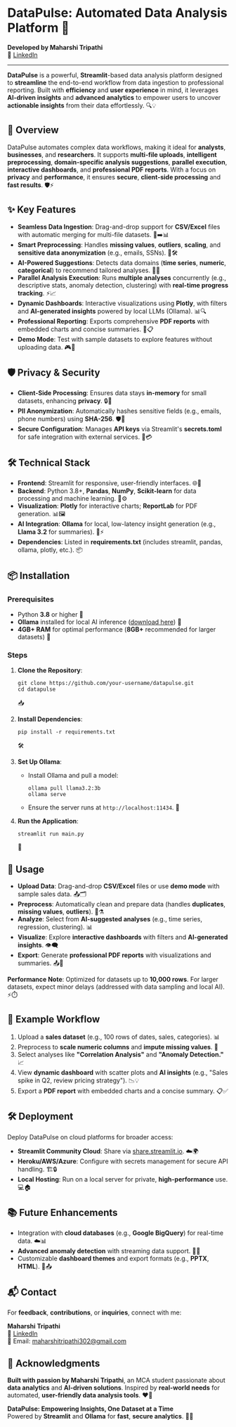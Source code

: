 # **DataPulse: Automated Data Analysis Platform** 🚀

**Developed by Maharshi Tripathi**  
👤 [LinkedIn](https://www.linkedin.com/in/maharshi-tripathi-26b64a222)  

---

**DataPulse** is a powerful, **Streamlit**-based data analysis platform designed to **streamline** the end-to-end workflow from data ingestion to professional reporting. Built with **efficiency** and **user experience** in mind, it leverages **AI-driven insights** and **advanced analytics** to empower users to uncover **actionable insights** from their data effortlessly. 🔍💡

## 🚀 **Overview**
DataPulse automates complex data workflows, making it ideal for **analysts**, **businesses**, and **researchers**. It supports **multi-file uploads**, **intelligent preprocessing**, **domain-specific analysis suggestions**, **parallel execution**, **interactive dashboards**, and **professional PDF reports**. With a focus on **privacy** and **performance**, it ensures **secure**, **client-side processing** and **fast results**. 🛡️⚡

## ✨ **Key Features**

- **Seamless Data Ingestion**: Drag-and-drop support for **CSV/Excel** files with automatic merging for multi-file datasets. 📁➡️📊
- **Smart Preprocessing**: Handles **missing values**, **outliers**, **scaling**, and **sensitive data anonymization** (e.g., emails, SSNs). 🔧🛠️
- **AI-Powered Suggestions**: Detects data domains (**time series**, **numeric**, **categorical**) to recommend tailored analyses. 🤖🎯
- **Parallel Analysis Execution**: Runs **multiple analyses** concurrently (e.g., descriptive stats, anomaly detection, clustering) with **real-time progress tracking**. ⚡📈
- **Dynamic Dashboards**: Interactive visualizations using **Plotly**, with filters and **AI-generated insights** powered by local LLMs (Ollama). 📊🔍
- **Professional Reporting**: Exports comprehensive **PDF reports** with embedded charts and concise summaries. 📄📋
- **Demo Mode**: Test with sample datasets to explore features without uploading data. 🎮🧪

## 🛡️ **Privacy & Security**

- **Client-Side Processing**: Ensures data stays **in-memory** for small datasets, enhancing **privacy**. 🔒💾
- **PII Anonymization**: Automatically hashes sensitive fields (e.g., emails, phone numbers) using **SHA-256**. 🛡️🔐
- **Secure Configuration**: Manages **API keys** via Streamlit's **secrets.toml** for safe integration with external services. 🔑💳

## 🛠️ **Technical Stack**

- **Frontend**: Streamlit for responsive, user-friendly interfaces. 🌐🎨
- **Backend**: Python 3.8+, **Pandas**, **NumPy**, **Scikit-learn** for data processing and machine learning. 🐍⚙️
- **Visualization**: **Plotly** for interactive charts; **ReportLab** for PDF generation. 📊🖼️
- **AI Integration**: **Ollama** for local, low-latency insight generation (e.g., **Llama 3.2** for summaries). 🤖⚡
- **Dependencies**: Listed in **requirements.txt** (includes streamlit, pandas, ollama, plotly, etc.). 📦

## 📦 **Installation**

### Prerequisites
- Python **3.8** or higher 🐍
- **Ollama** installed for local AI inference ([download here](https://ollama.ai)) 🤖
- **4GB+ RAM** for optimal performance (**8GB+** recommended for larger datasets) 💾

### Steps
1. **Clone the Repository**:
   ```
   git clone https://github.com/your-username/datapulse.git
   cd datapulse
   ```
   📥

2. **Install Dependencies**:
   ```
   pip install -r requirements.txt
   ```
   🛠️

3. **Set Up Ollama**:
   - Install Ollama and pull a model:
     ```
     ollama pull llama3.2:3b
     ollama serve
     ```
   - Ensure the server runs at `http://localhost:11434`.
     🚀

4. **Run the Application**:
   ```
   streamlit run main.py
   ```
   🎉

## 🚀 **Usage**

- **Upload Data**: Drag-and-drop **CSV/Excel** files or use **demo mode** with sample sales data. 📤🗂️
- **Preprocess**: Automatically clean and prepare data (handles **duplicates**, **missing values**, **outliers**). 🔄⚗️
- **Analyze**: Select from **AI-suggested analyses** (e.g., time series, regression, clustering). 📊
- **Visualize**: Explore **interactive dashboards** with filters and **AI-generated insights**. 👁️‍🗨️
- **Export**: Generate **professional PDF reports** with visualizations and summaries. 📤📄

**Performance Note**: Optimized for datasets up to **10,000 rows**. For larger datasets, expect minor delays (addressed with data sampling and local AI). ⚡⏱️

## 🌟 **Example Workflow**

1. Upload a **sales dataset** (e.g., 100 rows of dates, sales, categories). 📊
2. Preprocess to **scale numeric columns** and **impute missing values**. 🔄
3. Select analyses like **"Correlation Analysis"** and **"Anomaly Detection."** 📈
4. View **dynamic dashboard** with scatter plots and **AI insights** (e.g., "Sales spike in Q2, review pricing strategy"). 📉💡
5. Export a **PDF report** with embedded charts and a concise summary. 📋✅

## 🛠️ **Deployment**
Deploy DataPulse on cloud platforms for broader access:
- **Streamlit Community Cloud**: Share via [share.streamlit.io](https://share.streamlit.io). ☁️🌍
- **Heroku/AWS/Azure**: Configure with secrets management for secure API handling. 🏗️🔒
- **Local Hosting**: Run on a local server for private, **high-performance** use. 💻🏠

## 📚 **Future Enhancements**

- Integration with **cloud databases** (e.g., **Google BigQuery**) for real-time data. ☁️📊
- **Advanced anomaly detection** with streaming data support. 🚨📡
- Customizable **dashboard themes** and export formats (e.g., **PPTX**, **HTML**). 🎨📤

## 📬 **Contact**
For **feedback**, **contributions**, or **inquiries**, connect with me:  

**Maharshi Tripathi**  
👤 [LinkedIn](https://www.linkedin.com/in/maharshi-tripathi-26b64a222)  
📧 Email:  maharshitripathi302@gmail.com  

## 🙏 **Acknowledgments**
**Built with passion by Maharshi Tripathi**, an MCA student passionate about **data analytics** and **AI-driven solutions**. Inspired by **real-world needs** for automated, **user-friendly data analysis tools**. ❤️🤝

**DataPulse: Empowering Insights, One Dataset at a Time**  
Powered by **Streamlit** and **Ollama** for **fast**, **secure analytics**. 🌟🚀
